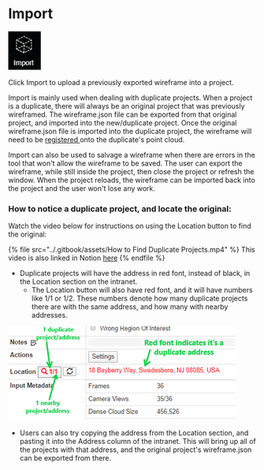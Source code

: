 # Import

![No hotkey available](../.gitbook/assets/import-button.png)

Click Import to upload a previously exported wireframe into a project.

Import is mainly used when dealing with duplicate projects. When a project is a duplicate, there will always be an original project that was previously wireframed. The wireframe.json file can be exported from that original project, and imported into the new/duplicate project. Once the original wireframe.json file is imported into the duplicate project, the wireframe will need to be [registered ](../tools/wireframe-tools/register-wireframe.md)onto the duplicate's point cloud.

Import can also be used to salvage a wireframe when there are errors in the tool that won't allow the wireframe to be saved. The user can export the wireframe, while still inside the project, then close the project or refresh the window. When the project reloads, the wireframe can be imported back into the project and the user won't lose any work.

### How to notice a duplicate project, and locate the original:

Watch the video below for instructions on using the Location button to find the original:

{% file src="../.gitbook/assets/How to Find Duplicate Projects.mp4" %}
This video is also linked in Notion [here](https://www.notion.so/pointivo/How-to-more-easily-find-duplicate-projects-170c2129d7a64ed3b090f0f6d456f169)
{% endfile %}

* Duplicate projects will have the address in red font, instead of black, in the Location section on the intranet.
  *   The Location button will also have red font, and it will have numbers like 1/1 or 1/2. These numbers denote how many duplicate projects there are with the same address, and how many with nearby addresses.



![](../.gitbook/assets/location-image-with-text.png)

* Users can also try copying the address from the Location section, and pasting it into the Address column of the intranet. This will bring up all of the projects with that address, and the original project's wireframe.json can be exported from there.

